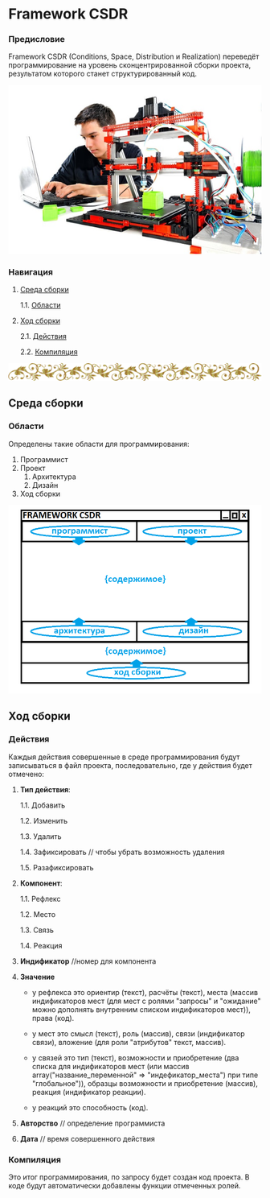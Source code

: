 # Framework CSDR

<h3>Предисловие</h3>

Framework CSDR (Conditions, Space, Distribution и Realization) переведёт программирование на уровень сконцентрированной сборки проекта, результатом которого станет структурированный код.

![](./Картинки/samostoatelnaia-sborka-3d-printera.jpg)


<h3>Навигация</h3>

1. <a href="#Среда-сборки">Среда сборки</a>

     1.1. <a href="#Области">Области</a>

2. <a href="#Ход-сборки">Ход сборки</a>
    
    2.1. <a href="#Действия">Действия</a>
    
    2.2. <a href="#Компиляция">Компиляция</a>
    
![---------------------](./Картинки/hr.png)

<h2>Среда сборки</h2>

<h3>Области</h3>

Определены такие области для программирования:
1. Программист
2. Проект
    1. Архитектура
    2. Дизайн
3. Ход сборки

![](./Картинки/program/shablon1.png)

<h2>Ход сборки</h2>

<h3>Действия</h3>

Каждыя действия совершенные в среде программирования будут записываться в файл проекта, последовательно, где у действия будет отмечено:

1. **Тип действия**:

     1.1. Добавить
     
     1.2. Изменить
     
     1.3. Удалить
     
     1.4. Зафиксировать // чтобы убрать возможность удаления
     
     1.5. Разафиксировать
2. **Компонент**:

     1.1. Рефлекс
     
     1.2. Место
     
     1.3. Связь
     
     1.4. Реакция

3. **Индификатор** //номер для компонента

4. **Значение**

     - у рефлекса это ориентир (текст), расчёты (текст), места (массив индификаторов мест (для мест с ролями "запросы" и "ожидание" можно дополнять внутренним списком индификаторов мест)), права (код).
    
     - у мест это смысл (текст), роль (массив), связи (индификатор связи), вложение (для роли "атрибутов" текст, массив).
     
     - у связей это тип (текст), возможности и приобретение (два списка для индификаторов мест (или массив array("название_переменной" => "индефикатор_места") при типе "глобальное")), образцы возможности и приобретение (массив), реакция (индификатор реакции).
    
     - у реакций это способность (код).
     
5. **Авторство** // определение программиста
     
6. **Дата** // время совершенного действия

<h3>Компиляция</h3>

Это итог программирования, по запросу будет создан код проекта. В коде будут автоматически добавлены функции отмеченных ролей.

